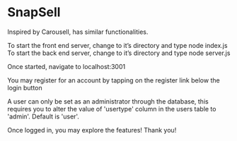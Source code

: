 # SnapSell
Inspired by Carousell, has similar functionalities.

To start the front end server, change to it’s directory and type node index.js
To start the back end server, change to it’s directory and type node server.js

Once started, navigate to localhost:3001

You may register for an account by tapping on the register link below the login button

A user can only be set as an administrator through the database, this requires you to alter the value of 'usertype' column in the users table to 'admin'. Default is 'user'.

Once logged in, you may explore the features! Thank you!
